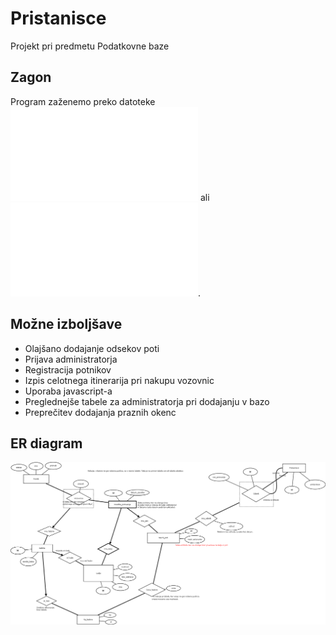 # Pristanisce
Projekt pri predmetu Podatkovne baze

## Zagon

Program zaženemo preko datoteke ![spletna_ladja.py](spletna_ladja.py) ali ![zagon.bat](zagon.bat).

## Možne izboljšave
- Olajšano dodajanje odsekov poti
- Prijava administratorja
- Registracija potnikov
- Izpis celotnega itinerarija pri nakupu vozovnic
- Uporaba javascript-a
- Preglednejše tabele za administratorja pri dodajanju v bazo
- Preprečitev dodajanja praznih okenc

## ER diagram

![ER diagram](ladja.png)
